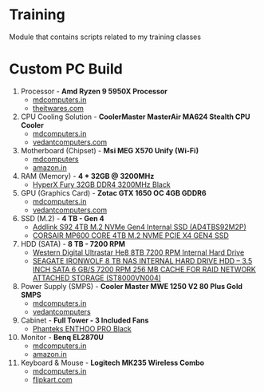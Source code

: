 # Training
Module that contains scripts related to my training classes

# Custom PC Build
1. Processor - **Amd Ryzen 9 5950X Processor**
   + [mdcomputers.in](https://mdcomputers.in/amd-ryzen-9-5950x-100-100000059wof.html)
   + [theitwares.com](https://www.theitwares.com/amd-ryzen-9-5950x-16-core-3-4-ghz-socket-am4-105w-desktop-processor-100-100000059wof.html?gclid=Cj0KCQiAt8WOBhDbARIsANQLp96wXFHZunmEg1EsSXCCXYrRLojbyX_l9tR5xUUkPiPRk49LYt94bH8aAvSbEALw_wcB)
2. CPU Cooling Solution - **CoolerMaster MasterAir MA624 Stealth CPU Cooler**
   + [mdcomputers.in](https://mdcomputers.in/cooler-master-masterair-ma624-stealth-mam-d6ps-314pk-r1.html)
   + [vedantcomputers.com](https://www.vedantcomputers.com/index.php?route=product/product&product_id=4754&gclid=Cj0KCQiAt8WOBhDbARIsANQLp94w0YlUM5CHbaoY0U0dCTf_yaPTfKDV0GziiEMfmz36lgl3maaRVAcaAgG0EALw_wcB)
3. Motherboard (Chipset) - **Msi MEG X570 Unify (Wi-Fi)**
   + [mdcomputers](https://mdcomputers.in/msi-meg-x570-unify.html)
   + [amazon.in](https://www.amazon.in/MSI-Gaming-Motherboard-Shield-Xpnader-Z/dp/B07YWF1G9S)
4. RAM (Memory) - **4 * 32GB @ 3200MHz**
   + [HyperX Fury 32GB DDR4 3200MHz Black](https://mdcomputers.in/hyperx-fury-32gb-ddr4-3200mhz-black-hx432c16fb3-32.html)
5. GPU (Graphics Card) - **Zotac GTX 1650 OC 4GB GDDR6**
   + [mdcomputers.in](https://mdcomputers.in/zotac-gtx-1650-oc-4gb-gddr6-zt-t16520f-10l.html)
   + [vedantcomputers.com](https://www.vedantcomputers.com/zotac-gaming-geforce-gtx-1650-oc-4gb-gddr6)
6. SSD (M.2) - **4 TB - Gen 4**
   + [Addlink S92 4TB M.2 NVMe Gen4 Internal SSD (AD4TBS92M2P)](https://mdcomputers.in/addlink-s92-4tb-m.2-nvme-gen4-ad4tbs92m2p.html)
   + [CORSAIR MP600 CORE 4TB M.2 NVME PCIE X4 GEN4 SSD](https://www.vishalperipherals.in/corsair-mp600-core-4tb-m-2-nvme-pcie-x4-gen4-ssd)
8. HDD (SATA) - **8 TB - 7200 RPM**
   + [Western Digital Ultrastar He8 8TB 7200 RPM Internal Hard Drive](https://mdcomputers.in/western-digital-ultrastar-he8-huh728080ale604.html?search=8tb)
   + [SEAGATE IRONWOLF 8 TB NAS INTERNAL HARD DRIVE HDD – 3.5 INCH SATA 6 GB/S 7200 RPM 256 MB CACHE FOR RAID NETWORK ATTACHED STORAGE (ST8000VN004)](https://www.amazon.in/dp/B07SZVVBBK/)
9. Power Supply (SMPS) - **Cooler Master MWE 1250 V2 80 Plus Gold SMPS**
   + [mdcomputers.in](https://mdcomputers.in/cooler-master-mwe-v2-1250-watt-80-plus-gold-mpe-c501-afcag-in.html)
   + [vedantcomputers](https://www.vedantcomputers.com/index.php?route=product/product&product_id=4620)
10. Cabinet - **Full Tower - 3 Included Fans**
    + [Phanteks ENTHOO PRO Black](https://mdcomputers.in/phanteks-enthoo-pro-black-ph-es614ptg-bk.html)
12. Monitor - **Benq EL2870U**
    + [mdcomputers.in](https://mdcomputers.in/benq-28-inch-amd-freesync-hdr-el2870u.html)
    + [amazon.in](https://www.amazon.in/BenQ-EL2870U-Response-Brightness-Intelligence/dp/B079HV1TDC)
13. Keyboard & Mouse - **Logitech MK235 Wireless Combo**
    + [mdcomputers.in](https://mdcomputers.in/logitech-mk235-920-007939.html)
    + [flipkart.com](https://www.flipkart.com/logitech-mk235-mouse-wireless-laptop-keyboard/p/itmehsezafvbvtnv)
